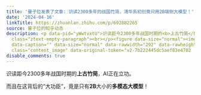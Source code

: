 ```yaml
---
title: '量子位发表了文章: 识读2300多年的战国竹简，清华系初创竟只用2B端侧大模型！'
date: '2024-04-16'
linkTitle: https://zhuanlan.zhihu.com/p/692882265
source: 量子位的知乎动态
description: <p data-pid="yWwtvxtU">识读距今2300多年战国时期的<b>上古竹简</b>，AI正在立功。</p><p data-pid="94l7vW8p">而且在这背后的“大功臣”，竟是只有<b>2B</b>大小的<b>多模态大模型</b>！</p><p
  class="ztext-empty-paragraph"><br></p><figure data-size="normal"><img src="https://pic4.zhimg.com/v2-7b222445dc5aef83e4702febbed582f7_b.gif"
  data-caption="" data-size="normal" data-rawwidth="292" data-rawheight="292" data-thumbnail="https://pic4.zhimg.com/v2-7b222445dc5aef83e4702febbed582f7_b.jpg"
  class="content_image" data-original-token="v2-7b222445dc5aef83e4702 ...
disable_comments: true
---
```

<p data-pid="yWwtvxtU">识读距今2300多年战国时期的<b>上古竹简</b>，AI正在立功。</p><p data-pid="94l7vW8p">而且在这背后的“大功臣”，竟是只有<b>2B</b>大小的<b>多模态大模型</b>！</p><p class="ztext-empty-paragraph"><br></p><figure data-size="normal"><img src="https://pic4.zhimg.com/v2-7b222445dc5aef83e4702febbed582f7_b.gif" data-caption="" data-size="normal" data-rawwidth="292" data-rawheight="292" data-thumbnail="https://pic4.zhimg.com/v2-7b222445dc5aef83e4702febbed582f7_b.jpg" class="content_image" data-original-token="v2-7b222445dc5aef83e4702 ...